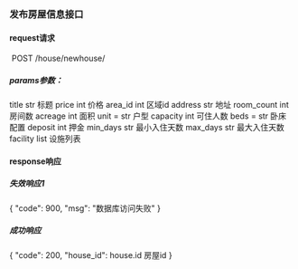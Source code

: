### 发布房屋信息接口



#### request请求

​	POST /house/newhouse/

##### params参数：

title str  标题
price int  价格
area_id int   区域id
address str   地址
room_count int   房间数
acreage int   面积
unit = str   户型
capacity int   可住人数
beds = str   卧床配置
deposit int  押金
min_days str  最小入住天数
max_days str  最大入住天数
facility list  设施列表


#### response响应


##### 失效响应1

{
    "code": 900,
    "msg": "数据库访问失败"
}


##### 成功响应

{
    "code": 200,
    "house_id": house.id  房屋id
}

